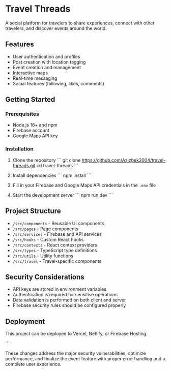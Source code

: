 # Travel Threads

A social platform for travelers to share experiences, connect with other travelers, and discover events around the world.

## Features

- User authentication and profiles
- Post creation with location tagging
- Event creation and management
- Interactive maps
- Real-time messaging
- Social features (following, likes, comments)

## Getting Started

### Prerequisites

- Node.js 16+ and npm
- Firebase account
- Google Maps API key

### Installation

1. Clone the repository
   \`\`\`
   git clone https://github.com/Azizbek2004/travel-threads.git
   cd travel-threads
   \`\`\`

2. Install dependencies
   \`\`\`
   npm install
   \`\`\`

4. Fill in your Firebase and Google Maps API credentials in the `.env` file

5. Start the development server
   \`\`\`
   npm run dev
   \`\`\`

## Project Structure

- `/src/components` - Reusable UI components
- `/src/pages` - Page components
- `/src/services` - Firebase and API services
- `/src/hooks` - Custom React hooks
- `/src/contexts` - React context providers
- `/src/types` - TypeScript type definitions
- `/src/utils` - Utility functions
- `/src/travel` - Travel-specific components

## Security Considerations

- API keys are stored in environment variables
- Authentication is required for sensitive operations
- Data validation is performed on both client and server
- Firebase security rules should be configured properly

## Deployment

This project can be deployed to Vercel, Netlify, or Firebase Hosting.

\`\`\`

These changes address the major security vulnerabilities, optimize performance, and finalize the event feature with proper error handling and a complete user experience.
